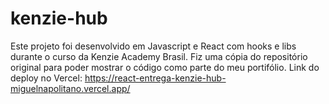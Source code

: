 # kenzie-hub

Este projeto foi desenvolvido em Javascript e React com hooks e libs durante o curso da Kenzie Academy Brasil.
Fiz uma cópia do repositório original para poder mostrar o código como parte do meu portifólio.
Link do deploy no Vercel: https://react-entrega-kenzie-hub-miguelnapolitano.vercel.app/
